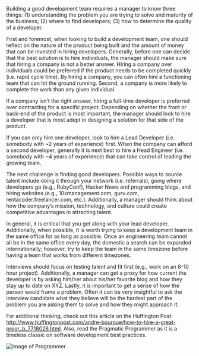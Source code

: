 Building a good development team requires a manager to know three things: (1) understanding the problem you are trying to solve and maturity of the business; (2) where to find developers; (3) how to determine the quality of a developer.

First and foremost, when looking to build a development team, one should reflect on the nature of the product being built and the amount of money that can be invested in hiring developers. Generally, before one can decide that the best solution is to hire individuals, the manager should make sure that hiring a company is not a better answer. Hiring a company over individuals could be preferred if the product needs to be completed quickly (i.e. rapid cycle time). By hiring a company, you can often hire a functioning team that can hit the ground running. Second, a company is more likely to complete the work than any given individual. 

If a company isn’t the right answer, hiring a full-time developer is preferred over contracting for a specific project. Depending on whether the front or back-end of the product is most important, the manager should look to hire a developer that is most adept in designing a solution for that side of the product. 

If you can only hire one developer, look to hire a Lead Developer (i.e. somebody with ~2 years of experience) first. When the company can afford a second developer, generally it is next best to hire a Head Engineer (i.e. somebody with ~4 years of experience) that can take control of leading the growing team. 

The next challenge is finding good developers. Possible ways to source talent include doing it through your network (i.e. referrals), going where developers go (e.g., RubyConf), Hacker News and programming blogs, and hiring websites (e.g., 10xmanagement.com, guru.com, rentacoder.freelancer.com, etc.). Additionally, a manager should think about how the company’s mission, technology, and culture could create competitive advantages in attracting talent. 

In general, it is critical that you get along with your lead developer. Additionally, when possible, it is worth trying to keep a development team in the same office for as long as possible. Once an engineering team cannot all be in the same office every day, the domestic a search can be expanded internationally; however, try to keep the team in the same timezone before having a team that works from different timezones. 

Interviews should focus on testing talent and fit first (e.g., work on an 8-10 hour project). Additionally, a manager can get a proxy for how current the developer is by asking him/her about his/her favorite blog and how they stay up to date on XYZ. Lastly, it is important to get a sense of how the person would frame a problem. Often it can be very insightful to ask the interview candidate what they believe will be the hardest part of the problem you are asking them to solve and how they might approach it. 

For additional thinking, check out this article on the Huffington Post: http://www.huffingtonpost.com/andre-bourque/how-to-hire-a-great-progr_b_7718026.html. Also, read the Pragmatic Programmer as it is a timeless classic on software development best practices.

![Image of Programmer](http://static5.businessinsider.com/image/51d6bd25eab8eabb14000013/the-nsa-trained-edward-snowden-to-be-an-elite-hacker.jpg)

